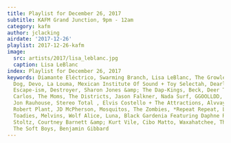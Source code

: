 ```yaml
---
title: Playlist for December 26, 2017
subtitle: KAFM Grand Junction, 9pm - 12am
category: kafm
author: jclacking
airdate: '2017-12-26'
playlist: 2017-12-26-kafm
image:
  src: artists/2017/lisa_leblanc.jpg
  caption: Lisa LeBlanc
index: Playlist for December 26, 2017
keywords: Diamante Eléctrico, Swarming Branch, Lisa LeBlanc, The Growlers, A Giant
  Dog, Devo, La Louma, Mexican Institute Of Sound + Toy Selectah, Dearly Beloved,
  Escape-ism, Destroyer, Sharon Jones &amp; The Dap-Kings, Beck, Deer Tick, Wendy
  Carlos, The Moms, The Districts, Jason Falkner, Nada Surf, GGOOLLDD, Sugarcubes,
  Jon Rauhouse, Stereo Total , Elvis Costello + The Attractions, Alvvays, The Hives,
  Robert Plant, JD McPherson, Mosquitos, The Zombies, *Repeat Repeat, Langhorne Slim,
  Toadies, Melvins, Wolf Alice, Luna, Black Gardenia Featuring Daphne Roubini, Kelley
  Stoltz, Courtney Barnett &amp; Kurt Vile, Cibo Matto, Waxahatchee, Thee Oh Sees,
  The Soft Boys, Benjamin Gibbard
---
```


